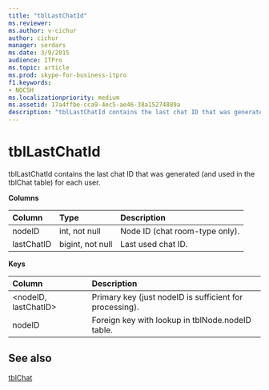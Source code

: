 ```yaml
---
title: "tblLastChatId"
ms.reviewer: 
ms.author: v-cichur
author: cichur
manager: serdars
ms.date: 3/9/2015
audience: ITPro
ms.topic: article
ms.prod: skype-for-business-itpro
f1.keywords:
- NOCSH
ms.localizationpriority: medium
ms.assetid: 17a4ffbe-cca9-4ec5-ae46-38a15274889a
description: "tblLastChatId contains the last chat ID that was generated (and used in the tblChat table) for each user."
---
```


# tblLastChatId
 
tblLastChatId contains the last chat ID that was generated (and used in the tblChat table) for each user.
  
**Columns**

|**Column**|**Type**|**Description**|
|:-----|:-----|:-----|
|nodeID  <br/> |int, not null  <br/> |Node ID (chat room-type only).  <br/> |
|lastChatID  <br/> |bigint, not null  <br/> |Last used chat ID.  <br/> |
   
**Keys**

|**Column**|**Description**|
|:-----|:-----|
|\<nodeID, lastChatID\>  <br/> |Primary key (just nodeID is sufficient for processing).  <br/> |
|nodeID  <br/> |Foreign key with lookup in tblNode.nodeID table.  <br/> |
   
## See also

[tblChat](tblchat.md)
